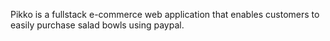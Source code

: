 Pikko is a fullstack e-commerce web application that enables customers to easily purchase salad bowls using paypal.
